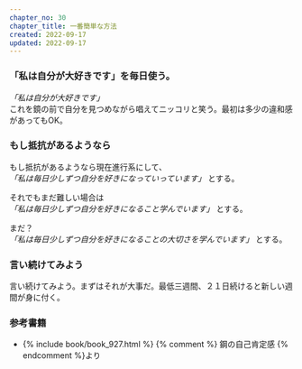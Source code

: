```yaml
---
chapter_no: 30
chapter_title: 一番簡単な方法
created: 2022-09-17
updated: 2022-09-17
---
```

### 「私は自分が大好きです」を毎日使う。
*「私は自分が大好きです」*  
これを鏡の前で自分を見つめながら唱えてニッコリと笑う。最初は多少の違和感があってもOK。  

### もし抵抗があるようなら
もし抵抗があるようなら現在進行系にして、  
*「私は毎日少しずつ自分を好きになっていっています」* とする。

それでもまだ難しい場合は  
*「私は毎日少しずつ自分を好きになること学んでいます」* とする。

まだ？  
*「私は毎日少しずつ自分を好きになることの大切さを学んでいます」* とする。

### 言い続けてみよう
言い続けてみよう。まずはそれが大事だ。最低三週間、２１日続けると新しい週間が身に付く。

### 参考書籍
- {% include book/book_927.html %} {% comment %} 鋼の自己肯定感 {% endcomment %}より